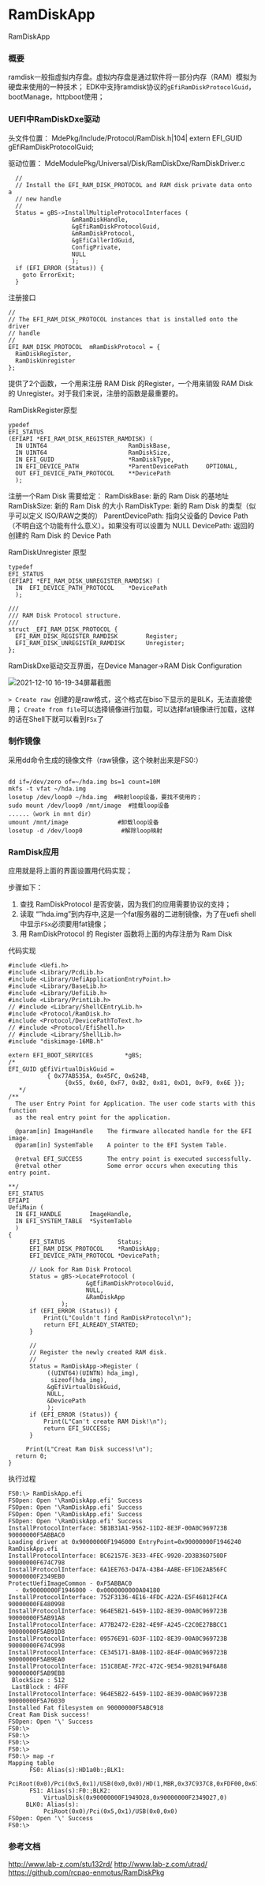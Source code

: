 # RamDiskApp

RamDiskApp


### 概要
ramdisk一般指虚拟内存盘。虚拟内存盘是通过软件将一部分内存（RAM）模拟为硬盘来使用的一种技术；
EDK中支持ramdisk协议的`gEfiRamDiskProtocolGuid`，bootManage，httpboot使用；

### UEFI中RamDiskDxe驱动
头文件位置：
MdePkg/Include/Protocol/RamDisk.h|104| extern EFI_GUID gEfiRamDiskProtocolGuid;

驱动位置：
MdeModulePkg/Universal/Disk/RamDiskDxe/RamDiskDriver.c

```
  //
  // Install the EFI_RAM_DISK_PROTOCOL and RAM disk private data onto a
  // new handle
  //
  Status = gBS->InstallMultipleProtocolInterfaces (
                  &mRamDiskHandle,
                  &gEfiRamDiskProtocolGuid,
                  &mRamDiskProtocol,
                  &gEfiCallerIdGuid,
                  ConfigPrivate,
                  NULL
                  );
  if (EFI_ERROR (Status)) {
    goto ErrorExit;
  }
```

注册接口
```
//
// The EFI_RAM_DISK_PROTOCOL instances that is installed onto the driver
// handle
//
EFI_RAM_DISK_PROTOCOL  mRamDiskProtocol = {
  RamDiskRegister,
  RamDiskUnregister
};
```
提供了2个函数，一个用来注册 RAM Disk 的Register，一个用来销毁 RAM Disk 的 Unregister。对于我们来说，注册的函数是最重要的。

RamDiskRegister原型
```
ypedef
EFI_STATUS
(EFIAPI *EFI_RAM_DISK_REGISTER_RAMDISK) (
  IN UINT64                       RamDiskBase,
  IN UINT64                       RamDiskSize,
  IN EFI_GUID                     *RamDiskType,
  IN EFI_DEVICE_PATH              *ParentDevicePath     OPTIONAL,
  OUT EFI_DEVICE_PATH_PROTOCOL    **DevicePath
  );

```
注册一个Ram Disk 需要给定：
RamDiskBase: 新的 Ram Disk 的基地址
RamDiskSize: 新的 Ram Disk 的大小
RamDiskType: 新的 Ram Disk 的类型（似乎可以定义 ISO/RAW之类的）
ParentDevicePath: 指向父设备的 Device Path（不明白这个功能有什么意义）。如果没有可以设置为 NULL
DevicePath: 返回的创建的 Ram Disk 的 Device Path

RamDiskUnregister 原型
```
typedef
EFI_STATUS
(EFIAPI *EFI_RAM_DISK_UNREGISTER_RAMDISK) (
  IN  EFI_DEVICE_PATH_PROTOCOL    *DevicePath
  );

///
/// RAM Disk Protocol structure.
///
struct _EFI_RAM_DISK_PROTOCOL {
  EFI_RAM_DISK_REGISTER_RAMDISK        Register;
  EFI_RAM_DISK_UNREGISTER_RAMDISK      Unregister;
};
```

RamDiskDxe驱动交互界面，在Device Manager->RAM Disk Configuration

![2021-12-10 16-19-34屏幕截图](https://gitee.com/zhubo-gitee/mydoc/raw/master/202112101621120.png)

`> Create raw `创建的是raw格式，这个格式在biso下显示的是BLK，无法直接使用；
` Create from file `可以选择镜像进行加载，可以选择fat镜像进行加载，这样的话在Shell下就可以看到`FSx`了

### 制作镜像

采用dd命令生成的镜像文件（raw镜像，这个映射出来是FS0:）

```

dd if=/dev/zero of=~/hda.img bs=1 count=10M
mkfs -t vfat ~/hda.img
losetup /dev/loop0 ~/hda.img  #映射loop设备，要找不使用的；
sudo mount /dev/loop0 /mnt/image  #挂载loop设备
......（work in mnt dir）
umount /mnt/image              #卸载loop设备
losetup -d /dev/loop0           #解除loop映射
```

### RamDisk应用

应用就是将上面的界面设置用代码实现；

步骤如下：
1.	查找 RamDiskProtocol 是否安装，因为我们的应用需要协议的支持；
2.	读取 “”hda.img”到内存中,这是一个fat服务器的二进制镜像，为了在uefi shell中显示`FSx`必须要用fat镜像；
3.	用 RamDiskProtocol 的 Register 函数将上面的内存注册为 Ram Disk

代码实现

```
#include <Uefi.h>
#include <Library/PcdLib.h>
#include <Library/UefiApplicationEntryPoint.h>
#include <Library/BaseLib.h>
#include <Library/UefiLib.h>
#include <Library/PrintLib.h>
// #include <Library/ShellCEntryLib.h>
#include <Protocol/RamDisk.h>
#include <Protocol/DevicePathToText.h>
// #include <Protocol/EfiShell.h>
// #include <Library/ShellLib.h>
#include "diskimage-16MB.h"

extern EFI_BOOT_SERVICES         *gBS;
/*
EFI_GUID gEfiVirtualDiskGuid =
           { 0x77AB535A, 0x45FC, 0x624B,
                {0x55, 0x60, 0xF7, 0xB2, 0x81, 0xD1, 0xF9, 0x6E }};
   */
/**
  The user Entry Point for Application. The user code starts with this function
  as the real entry point for the application.

  @param[in] ImageHandle    The firmware allocated handle for the EFI image.
  @param[in] SystemTable    A pointer to the EFI System Table.

  @retval EFI_SUCCESS       The entry point is executed successfully.
  @retval other             Some error occurs when executing this entry point.

**/
EFI_STATUS
EFIAPI
UefiMain (
  IN EFI_HANDLE        ImageHandle,
  IN EFI_SYSTEM_TABLE  *SystemTable
  )
{
      EFI_STATUS               Status;
      EFI_RAM_DISK_PROTOCOL    *RamDiskApp;
      EFI_DEVICE_PATH_PROTOCOL *DevicePath;

      // Look for Ram Disk Protocol
      Status = gBS->LocateProtocol (
                      &gEfiRamDiskProtocolGuid,
                      NULL,
                      &RamDiskApp
               );
      if (EFI_ERROR (Status)) {
          Print(L"Couldn't find RamDiskProtocol\n");
          return EFI_ALREADY_STARTED;
      }

      //
      // Register the newly created RAM disk.
      //
      Status = RamDiskApp->Register (
           ((UINT64)(UINTN) hda_img),
            sizeof(hda_img),
           &gEfiVirtualDiskGuid,
           NULL,
           &DevicePath
           );
      if (EFI_ERROR (Status)) {
          Print(L"Can't create RAM Disk!\n");
          return EFI_SUCCESS;
      }

     Print(L"Creat Ram Disk success!\n");
  return 0;
}

```



执行过程

```
FS0:\> RamDiskApp.efi
FSOpen: Open '\RamDiskApp.efi' Success
FSOpen: Open '\RamDiskApp.efi' Success
FSOpen: Open '\RamDiskApp.efi' Success
FSOpen: Open '\RamDiskApp.efi' Success
InstallProtocolInterface: 5B1B31A1-9562-11D2-8E3F-00A0C969723B 90000000F5ABBAC0
Loading driver at 0x90000000F1946000 EntryPoint=0x90000000F1946240 RamDiskApp.efi
InstallProtocolInterface: BC62157E-3E33-4FEC-9920-2D3B36D750DF 90000000F674C798
InstallProtocolInterface: 6A1EE763-D47A-43B4-AABE-EF1DE2AB56FC 90000000F2349EB0
ProtectUefiImageCommon - 0xF5ABBAC0
  - 0x90000000F1946000 - 0x0000000000A04180
InstallProtocolInterface: 752F3136-4E16-4FDC-A22A-E5F46812F4CA 90000000FE480998
InstallProtocolInterface: 964E5B21-6459-11D2-8E39-00A0C969723B 90000000F5AB91A8
InstallProtocolInterface: A77B2472-E282-4E9F-A245-C2C0E27BBCC1 90000000F5AB91D8
InstallProtocolInterface: 09576E91-6D3F-11D2-8E39-00A0C969723B 90000000F674C998
InstallProtocolInterface: CE345171-BA0B-11D2-8E4F-00A0C969723B 90000000F5AB9EA0
InstallProtocolInterface: 151C8EAE-7F2C-472C-9E54-9828194F6A88 90000000F5AB9EB8
 BlockSize : 512
 LastBlock : 4FFF
InstallProtocolInterface: 964E5B22-6459-11D2-8E39-00A0C969723B 90000000F5A76030
Installed Fat filesystem on 90000000F5ABC918
Creat Ram Disk success!
FSOpen: Open '\' Success
FS0:\>
FS0:\>
FS0:\>
FS0:\>
FS0:\> map -r
Mapping table
      FS0: Alias(s):HD1a0b:;BLK1:
          PciRoot(0x0)/Pci(0x5,0x1)/USB(0x0,0x0)/HD(1,MBR,0x37C937C8,0xFDF00,0x67A100)
      FS1: Alias(s):F0:;BLK2:
          VirtualDisk(0x90000000F1949D28,0x90000000F2349D27,0)
     BLK0: Alias(s):
          PciRoot(0x0)/Pci(0x5,0x1)/USB(0x0,0x0)
FSOpen: Open '\' Success
FS0:\>

```



### 参考文档
http://www.lab-z.com/stu132rd/
http://www.lab-z.com/utrad/
https://github.com/rcpao-enmotus/RamDiskPkg


